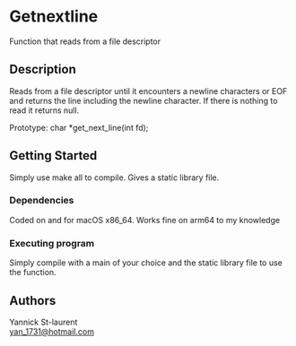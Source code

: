 # Getnextline

Function that reads from a file descriptor

## Description

Reads from a file descriptor until it encounters a newline characters or EOF and returns the line including the newline character. If there is nothing to read
it returns null.

Prototype:
char *get_next_line(int fd);

## Getting Started

Simply use make all to compile. Gives a static library file.

### Dependencies

Coded on and for macOS x86_64. Works fine on arm64 to my knowledge

### Executing program

Simply compile with a main of your choice and the static library file to use the function.

## Authors

Yannick St-laurent \
yan_1731@hotmail.com
